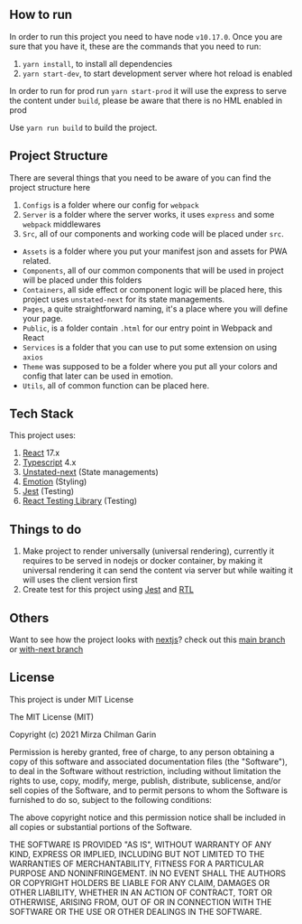 ## How to run

In order to run this project you need to have node `v10.17.0`. Once you are sure that you have it, these are the commands that you need to run:

1. `yarn install`, to install all dependencies
2. `yarn start-dev`, to start development server where hot reload is enabled

In order to run for prod run `yarn start-prod` it will use the express to serve the content under `build`, please be aware that there is no HML enabled in prod

Use `yarn run build` to build the project.

## Project Structure

There are several things that you need to be aware of you can find the project structure here

1. `Configs` is a folder where our config for `webpack`
2. `Server` is a folder where the server works, it uses `express` and some `webpack` middlewares
3. `Src`, all of our components and working code will be placed under `src`.
  - `Assets` is a folder where you put your manifest json and assets for PWA related.
  - `Components`, all of our common components that will be used in project will be placed under this folders
  - `Containers`, all side effect or component logic will be placed here, this project uses `unstated-next` for its state managements.
  - `Pages`, a quite straightforward naming, it's a place where you will define your page.
  - `Public`, is a folder contain `.html` for our entry point in Webpack and React
  - `Services` is a folder that you can use to put some extension on using `axios`
  - `Theme` was supposed to be a folder where you put all your colors and config that later can be used in emotion.
  - `Utils`, all of common function can be placed here.

## Tech Stack

This project uses:

1. [React](https://reactjs.org/) 17.x
2. [Typescript](https://www.typescriptlang.org/) 4.x
3. [Unstated-next](https://github.com/jamiebuilds/unstated-next) (State managements)
4. [Emotion](https://emotion.sh/docs/introduction) (Styling)
5. [Jest](https://jestjs.io/) (Testing)
6. [React Testing Library](https://testing-library.com/) (Testing)

## Things to do

1. Make project to render universally (universal rendering), currently it requires to be served in nodejs or docker container, by making it universal rendering it can send the content via server but while waiting it will uses the client version first
2. Create test for this project using [Jest](https://jestjs.io/) and [RTL](https://testing-library.com/)

## Others

Want to see how the project looks with [nextjs](https://nextjs.org/)? check out this [main branch](https://github.com/MirzaChilman/Pokelist/tree/main) or [with-next branch](https://github.com/MirzaChilman/Pokelist/tree/with-next) 

## License

This project is under MIT License 

The MIT License (MIT)

Copyright (c) 2021 Mirza Chilman Garin

Permission is hereby granted, free of charge, to any person obtaining a copy of this software and associated documentation files (the "Software"), to deal in the Software without restriction, including without limitation the rights to use, copy, modify, merge, publish, distribute, sublicense, and/or sell copies of the Software, and to permit persons to whom the Software is furnished to do so, subject to the following conditions:

The above copyright notice and this permission notice shall be included in all copies or substantial portions of the Software.

THE SOFTWARE IS PROVIDED "AS IS", WITHOUT WARRANTY OF ANY KIND, EXPRESS OR IMPLIED, INCLUDING BUT NOT LIMITED TO THE WARRANTIES OF MERCHANTABILITY, FITNESS FOR A PARTICULAR PURPOSE AND NONINFRINGEMENT. IN NO EVENT SHALL THE AUTHORS OR COPYRIGHT HOLDERS BE LIABLE FOR ANY CLAIM, DAMAGES OR OTHER LIABILITY, WHETHER IN AN ACTION OF CONTRACT, TORT OR OTHERWISE, ARISING FROM, OUT OF OR IN CONNECTION WITH THE SOFTWARE OR THE USE OR OTHER DEALINGS IN THE SOFTWARE.